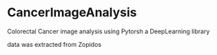 # CancerImageAnalysis

Colorectal Cancer image analysis using Pytorsh a DeepLearning library 

data was extracted from Zopidos 
